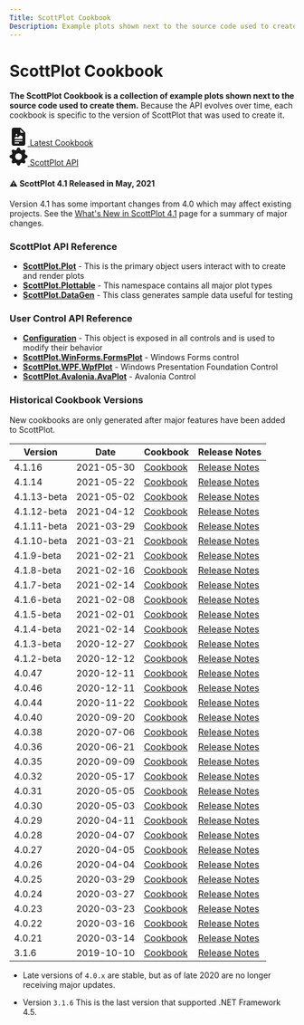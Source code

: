 ```yaml
---
Title: ScottPlot Cookbook
Description: Example plots shown next to the source code used to create them
---
```


# ScottPlot Cookbook

**The ScottPlot Cookbook is a collection of example plots shown next to the source code used to create them.** Because the API evolves over time, each cookbook is specific to the version of ScottPlot that was used to create it. 

<div class="d-flex justify-content-evenly">
    <div class="text-center m-3">
        <a class="btn btn-primary btn-lg fs-4" href="../cookbooks/latest">
            <svg xmlns="http://www.w3.org/2000/svg" width="32" height="32" fill="currentColor"
                class="bi bi-file-earmark-richtext-fill" viewBox="0 0 16 16">
                <path
                    d="M9.293 0H4a2 2 0 0 0-2 2v12a2 2 0 0 0 2 2h8a2 2 0 0 0 2-2V4.707A1 1 0 0 0 13.707 4L10 .293A1 1 0 0 0 9.293 0zM9.5 3.5v-2l3 3h-2a1 1 0 0 1-1-1zM7 6.25a.75.75 0 1 1-1.5 0 .75.75 0 0 1 1.5 0zm-.861 1.542 1.33.886 1.854-1.855a.25.25 0 0 1 .289-.047l1.888.974V9.5a.5.5 0 0 1-.5.5H5a.5.5 0 0 1-.5-.5V9s1.54-1.274 1.639-1.208zM5 11h6a.5.5 0 0 1 0 1H5a.5.5 0 0 1 0-1zm0 2h3a.5.5 0 0 1 0 1H5a.5.5 0 0 1 0-1z" />
            </svg>
            Latest Cookbook
        </a>
    </div>
    <div class="text-center m-3">
        <a class="btn btn-secondary btn-lg fs-4" href="https://www.fuget.org/packages/ScottPlot">
            <svg xmlns="http://www.w3.org/2000/svg" width="32" height="32" fill="currentColor"
                class="bi bi-gear-fill" viewBox="0 0 16 16">
                <path
                    d="M9.405 1.05c-.413-1.4-2.397-1.4-2.81 0l-.1.34a1.464 1.464 0 0 1-2.105.872l-.31-.17c-1.283-.698-2.686.705-1.987 1.987l.169.311c.446.82.023 1.841-.872 2.105l-.34.1c-1.4.413-1.4 2.397 0 2.81l.34.1a1.464 1.464 0 0 1 .872 2.105l-.17.31c-.698 1.283.705 2.686 1.987 1.987l.311-.169a1.464 1.464 0 0 1 2.105.872l.1.34c.413 1.4 2.397 1.4 2.81 0l.1-.34a1.464 1.464 0 0 1 2.105-.872l.31.17c1.283.698 2.686-.705 1.987-1.987l-.169-.311a1.464 1.464 0 0 1 .872-2.105l.34-.1c1.4-.413 1.4-2.397 0-2.81l-.34-.1a1.464 1.464 0 0 1-.872-2.105l.17-.31c.698-1.283-.705-2.686-1.987-1.987l-.311.169a1.464 1.464 0 0 1-2.105-.872l-.1-.34zM8 10.93a2.929 2.929 0 1 1 0-5.86 2.929 2.929 0 0 1 0 5.858z" />
            </svg>
            </svg>
            ScottPlot API
        </a>
    </div>
</div>

<div class="alert alert-primary" role="alert">
  <h4 class="alert-heading">⚠️ ScottPlot 4.1 Released in May, 2021</h4>
  Version 4.1 has some important changes from 4.0 which may affect existing projects.
  See the <a href="../faq/version-4.1">What's New in ScottPlot 4.1</a> page for a summary of major changes.
</div>

### ScottPlot API Reference

* [**ScottPlot.Plot**](https://www.fuget.org/packages/ScottPlot/latest/lib/netstandard2.0/ScottPlot.dll/ScottPlot/Plot) - This is the primary object users interact with to create and render plots
* [**ScottPlot.Plottable**](https://www.fuget.org/packages/ScottPlot/latest/lib/netstandard2.0/ScottPlot.dll/ScottPlot.Plottable) - This namespace contains all major plot types
* [**ScottPlot.DataGen**](https://www.fuget.org/packages/ScottPlot/latest/lib/netstandard2.0/ScottPlot.dll/ScottPlot/DataGen) - This class generates sample data useful for testing

### User Control API Reference
* [**Configuration**](https://www.fuget.org/packages/ScottPlot/latest/lib/netstandard2.0/ScottPlot.dll/ScottPlot.Control/Configuration) - This object is exposed in all controls and is used to modify their behavior
* [**ScottPlot.WinForms.FormsPlot**](https://www.fuget.org/packages/ScottPlot.WinForms/latest/lib/netcoreapp3.1/ScottPlot.WinForms.dll/ScottPlot/FormsPlot) - Windows Forms control
* [**ScottPlot.WPF.WpfPlot**](https://www.fuget.org/packages/ScottPlot.WPF/latest/lib/netcoreapp3.1/ScottPlot.WPF.dll/ScottPlot/WpfPlot) - Windows Presentation Foundation Control
* [**ScottPlot.Avalonia.AvaPlot**](https://www.fuget.org/packages/ScottPlot.Avalonia/latest/lib/netcoreapp3.1/ScottPlot.Avalonia.dll/ScottPlot.Avalonia/AvaPlot) - Avalonia Control


### Historical Cookbook Versions

New cookbooks are only generated after major features have been added to ScottPlot. 

Version | Date | Cookbook | Release Notes
---|---|---|---
4.1.16 | 2021-05-30 | [Cookbook](https://swharden.com/scottplot/cookbooks/4.1.16) | [Release Notes](https://github.com/ScottPlot/ScottPlot/releases/tag/4.1.16)
4.1.14 | 2021-05-22 | [Cookbook](https://swharden.com/scottplot/cookbooks/4.1.14) | [Release Notes](https://github.com/ScottPlot/ScottPlot/releases/tag/4.1.14)
4.1.13-beta | 2021-05-02 | [Cookbook](https://swharden.com/scottplot/cookbooks/4.1.13-beta) | [Release Notes](https://github.com/ScottPlot/ScottPlot/releases/tag/4.1.13-beta)
4.1.12-beta | 2021-04-12 | [Cookbook](https://swharden.com/scottplot/cookbooks/4.1.12-beta) | [Release Notes](https://github.com/ScottPlot/ScottPlot/releases/tag/4.1.12-beta)
4.1.11-beta | 2021-03-29 | [Cookbook](https://swharden.com/scottplot/cookbooks/4.1.11-beta) | [Release Notes](https://github.com/ScottPlot/ScottPlot/releases/tag/4.1.11-beta)
4.1.10-beta | 2021-03-21 | [Cookbook](https://swharden.com/scottplot/cookbooks/4.1.10-beta) | [Release Notes](https://github.com/ScottPlot/ScottPlot/releases/tag/4.1.10-beta)
4.1.9-beta | 2021-02-21 | [Cookbook](https://swharden.com/scottplot/cookbooks/4.1.9-beta) | [Release Notes](https://github.com/ScottPlot/ScottPlot/releases/tag/4.1.9-beta)
4.1.8-beta | 2021-02-16 | [Cookbook](https://swharden.com/scottplot/cookbooks/4.1.8-beta) | [Release Notes](https://github.com/ScottPlot/ScottPlot/releases/tag/4.1.8-beta)
4.1.7-beta | 2021-02-14 | [Cookbook](https://swharden.com/scottplot/cookbooks/4.1.7-beta) | [Release Notes](https://github.com/ScottPlot/ScottPlot/releases/tag/4.1.7-beta)
4.1.6-beta | 2021-02-08 | [Cookbook](https://swharden.com/scottplot/cookbooks/4.1.6-beta) | [Release Notes](https://github.com/ScottPlot/ScottPlot/releases/tag/4.1.6-beta)
4.1.5-beta | 2021-02-01 | [Cookbook](https://swharden.com/scottplot/cookbooks/4.1.5-beta) | [Release Notes](https://github.com/ScottPlot/ScottPlot/releases/tag/4.1.5-beta)
4.1.4-beta | 2021-02-14 | [Cookbook](https://swharden.com/scottplot/cookbooks/4.1.4-beta) | [Release Notes](https://github.com/ScottPlot/ScottPlot/releases/tag/4.1.4-beta)
4.1.3-beta | 2020-12-27 | [Cookbook](https://swharden.com/scottplot/cookbooks/4.1.3-beta) | [Release Notes](https://github.com/ScottPlot/ScottPlot/releases/tag/4.1.3-beta)
4.1.2-beta | 2020-12-12 | [Cookbook](https://swharden.com/scottplot/cookbooks/4.1.2-beta) | [Release Notes](https://github.com/ScottPlot/ScottPlot/releases/tag/4.1.2-beta)
4.0.47 | 2020-12-11 | [Cookbook](https://swharden.com/scottplot/cookbooks/4.0.47) | [Release Notes](https://github.com/ScottPlot/ScottPlot/releases/tag/4.0.47)
4.0.46 | 2020-12-11 | [Cookbook](https://swharden.com/scottplot/cookbooks/4.0.46) | [Release Notes](https://github.com/ScottPlot/ScottPlot/releases/tag/4.0.46)
4.0.44 | 2020-11-22 | [Cookbook](https://swharden.com/scottplot/cookbooks/4.0.44) | [Release Notes](https://github.com/ScottPlot/ScottPlot/releases/tag/4.0.44)
4.0.40 | 2020-09-20 | [Cookbook](https://swharden.com/scottplot/cookbooks/4.0.40) | [Release Notes](https://github.com/ScottPlot/ScottPlot/releases/tag/4.0.40)
4.0.38 | 2020-07-06 | [Cookbook](https://swharden.com/scottplot/cookbooks/4.0.38) | [Release Notes](https://github.com/ScottPlot/ScottPlot/releases/tag/4.0.38)
4.0.36 | 2020-06-21 | [Cookbook](https://swharden.com/scottplot/cookbooks/4.0.36) | [Release Notes](https://github.com/ScottPlot/ScottPlot/releases/tag/4.0.36)
4.0.35 | 2020-09-09 | [Cookbook](https://swharden.com/scottplot/cookbooks/4.0.35) | [Release Notes](https://github.com/ScottPlot/ScottPlot/releases/tag/4.0.35)
4.0.32 | 2020-05-17 | [Cookbook](https://swharden.com/scottplot/cookbooks/4.0.32) | [Release Notes](https://github.com/ScottPlot/ScottPlot/releases/tag/4.0.32)
4.0.31 | 2020-05-05 | [Cookbook](https://swharden.com/scottplot/cookbooks/4.0.31) | [Release Notes](https://github.com/ScottPlot/ScottPlot/releases/tag/4.0.31)
4.0.30 | 2020-05-03 | [Cookbook](https://swharden.com/scottplot/cookbooks/4.0.30) | [Release Notes](https://github.com/ScottPlot/ScottPlot/releases/tag/4.0.30)
4.0.29 | 2020-04-11 | [Cookbook](https://swharden.com/scottplot/cookbooks/4.0.29) | [Release Notes](https://github.com/ScottPlot/ScottPlot/releases/tag/4.0.29)
4.0.28 | 2020-04-07 | [Cookbook](https://swharden.com/scottplot/cookbooks/4.0.28) | [Release Notes](https://github.com/ScottPlot/ScottPlot/releases/tag/4.0.28)
4.0.27 | 2020-04-05 | [Cookbook](https://swharden.com/scottplot/cookbooks/4.0.27) | [Release Notes](https://github.com/ScottPlot/ScottPlot/releases/tag/4.0.27)
4.0.26 | 2020-04-04 | [Cookbook](https://swharden.com/scottplot/cookbooks/4.0.26) | [Release Notes](https://github.com/ScottPlot/ScottPlot/releases/tag/4.0.26)
4.0.25 | 2020-03-29 | [Cookbook](https://swharden.com/scottplot/cookbooks/4.0.25) | [Release Notes](https://github.com/ScottPlot/ScottPlot/releases/tag/4.0.25)
4.0.24 | 2020-03-27 | [Cookbook](https://swharden.com/scottplot/cookbooks/4.0.24) | [Release Notes](https://github.com/ScottPlot/ScottPlot/releases/tag/4.0.24)
4.0.23 | 2020-03-23 | [Cookbook](https://swharden.com/scottplot/cookbooks/4.0.23) | [Release Notes](https://github.com/ScottPlot/ScottPlot/releases/tag/4.0.23)
4.0.22 | 2020-03-16 | [Cookbook](https://swharden.com/scottplot/cookbooks/4.0.22) | [Release Notes](https://github.com/ScottPlot/ScottPlot/releases/tag/4.0.22)
4.0.21 | 2020-03-14 | [Cookbook](https://swharden.com/scottplot/cookbooks/4.0.21) | [Release Notes](https://github.com/ScottPlot/ScottPlot/releases/tag/4.0.21)
3.1.6 | 2019-10-10 | [Cookbook](https://swharden.com/scottplot/cookbooks/3.1.6) | [Release Notes](https://github.com/ScottPlot/ScottPlot/releases/tag/3.1.6)


* Late versions of `4.0.x` are stable, but as of late 2020 are no longer receiving major updates.

* Version `3.1.6` This is the last version that supported .NET Framework 4.5.
